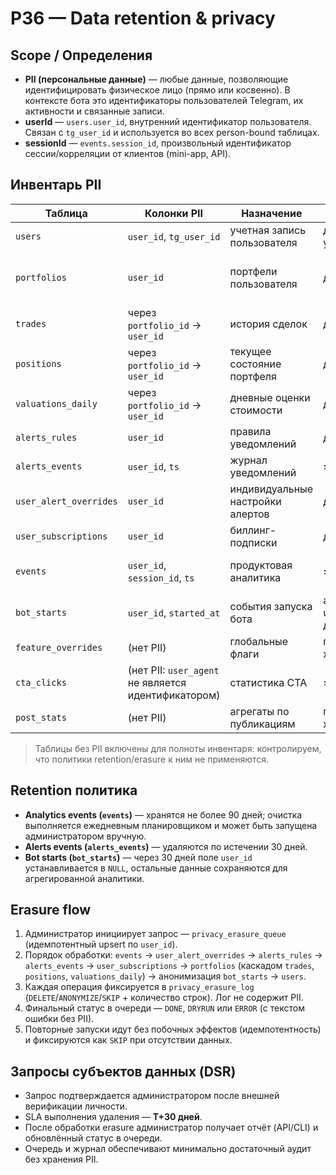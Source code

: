 # P36 — Data retention & privacy

## Scope / Определения
- **PII (персональные данные)** — любые данные, позволяющие идентифицировать физическое лицо (прямо или косвенно). В контексте бота это идентификаторы пользователей Telegram, их активности и связанные записи.
- **userId** — `users.user_id`, внутренний идентификатор пользователя. Связан с `tg_user_id` и используется во всех person-bound таблицах.
- **sessionId** — `events.session_id`, произвольный идентификатор сессии/корреляции от клиентов (mini-app, API).

## Инвентарь PII
| Таблица | Колонки PII | Назначение | Retention | Erasure |
| --- | --- | --- | --- | --- |
| `users` | `user_id`, `tg_user_id` | учетная запись пользователя | до явного удаления | удаление записи (финальный шаг) |
| `portfolios` | `user_id` | портфели пользователя | до erasure | удаление (каскад удаляет `trades`, `positions`, `valuations_daily`) |
| `trades` | через `portfolio_id` → `user_id` | история сделок | до erasure | удаляются каскадом |
| `positions` | через `portfolio_id` → `user_id` | текущее состояние портфеля | до erasure | удаляются каскадом |
| `valuations_daily` | через `portfolio_id` → `user_id` | дневные оценки стоимости | до erasure | удаляются каскадом |
| `alerts_rules` | `user_id` | правила уведомлений | до erasure | удаление |
| `alerts_events` | `user_id`, `ts` | журнал уведомлений | ≤30 дней | удаление |
| `user_alert_overrides` | `user_id` | индивидуальные настройки алертов | до erasure | удаление |
| `user_subscriptions` | `user_id` | биллинг-подписки | до erasure | удаление |
| `events` | `user_id`, `session_id`, `ts` | продуктовая аналитика | ≤90 дней | удаление по времени + erasure |
| `bot_starts` | `user_id`, `started_at` | события запуска бота | анонимизация user_id ≤30 дней | анонимизация `user_id` |
| `feature_overrides` | (нет PII) | глобальные флаги | постоянное хранение | n/a |
| `cta_clicks` | (нет PII: `user_agent` не является идентификатором) | статистика CTA | ≤90 дней | n/a |
| `post_stats` | (нет PII) | агрегаты по публикациям | постоянное хранение | n/a |

> Таблицы без PII включены для полноты инвентаря: контролируем, что политики retention/erasure к ним не применяются.

## Retention политика
- **Analytics events (`events`)** — хранятся не более 90 дней; очистка выполняется ежедневным планировщиком и может быть запущена администратором вручную.
- **Alerts events (`alerts_events`)** — удаляются по истечении 30 дней.
- **Bot starts (`bot_starts`)** — через 30 дней поле `user_id` устанавливается в `NULL`, остальные данные сохраняются для агрегированной аналитики.

## Erasure flow
1. Администратор инициирует запрос — `privacy_erasure_queue` (идемпотентный upsert по `user_id`).
2. Порядок обработки: `events` → `user_alert_overrides` → `alerts_rules` → `alerts_events` → `user_subscriptions` → `portfolios` (каскадом `trades`, `positions`, `valuations_daily`) → анонимизация `bot_starts` → `users`.
3. Каждая операция фиксируется в `privacy_erasure_log` (`DELETE`/`ANONYMIZE`/`SKIP` + количество строк). Лог не содержит PII.
4. Финальный статус в очереди — `DONE`, `DRYRUN` или `ERROR` (с текстом ошибки без PII).
5. Повторные запуски идут без побочных эффектов (идемпотентность) и фиксируются как `SKIP` при отсутствии данных.

## Запросы субъектов данных (DSR)
- Запрос подтверждается администратором после внешней верификации личности.
- SLA выполнения удаления — **T+30 дней**.
- После обработки erasure администратор получает отчёт (API/CLI) и обновлённый статус в очереди.
- Очередь и журнал обеспечивают минимально достаточный аудит без хранения PII.
